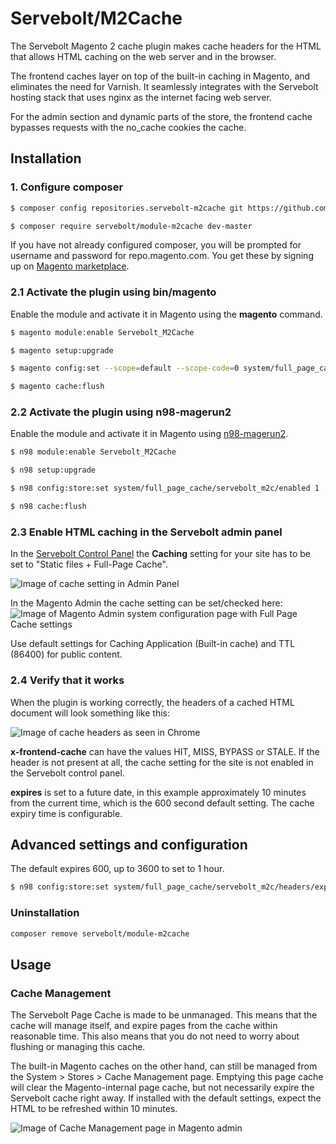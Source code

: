 # Servebolt/M2Cache

The Servebolt Magento 2 cache plugin makes cache headers for the HTML that allows HTML caching on the web server and in the browser. 

The frontend caches layer on top of the built-in caching in Magento, and eliminates the need for Varnish. It seamlessly integrates with the Servebolt hosting stack that uses nginx as the internet facing web server.

For the admin section and dynamic parts of the store, the frontend cache bypasses requests with the no_cache cookies the cache. 


## Installation

### 1. Configure composer 

```bash
$ composer config repositories.servebolt-m2cache git https://github.com/Servebolt/m2cache.git

$ composer require servebolt/module-m2cache dev-master
```

If you have not already configured composer, you will be prompted for username and password for repo.magento.com. You get these by signing up on [Magento marketplace](https://marketplace.magento.com/).

### 2.1 Activate the plugin using bin/magento

Enable the module and activate it in Magento using the **magento** command. 

```bash
$ magento module:enable Servebolt_M2Cache

$ magento setup:upgrade

$ magento config:set --scope=default --scope-code=0 system/full_page_cache/servebolt_m2c/enabled 1

$ magento cache:flush
```

### 2.2 Activate the plugin using n98-magerun2

Enable the module and activate it in Magento using [n98-magerun2](https://github.com/netz98/n98-magerun2). 

```bash
$ n98 module:enable Servebolt_M2Cache

$ n98 setup:upgrade

$ n98 config:store:set system/full_page_cache/servebolt_m2c/enabled 1

$ n98 cache:flush
```

### 2.3 Enable HTML caching in the Servebolt admin panel

In the [Servebolt Control Panel](https://admin.servebolt.com) the **Caching** setting for your site has to be set to "Static files + Full-Page Cache".

![Image of cache setting in Admin Panel](https://static.servebolt.com/m2cache/magento2-servebolt-admin-panel-cache.png)

In the Magento Admin the cache setting can be set/checked here:
![Image of Magento Admin system configuration page with Full Page Cache settings](https://static.servebolt.com/m2cache/magento2-admin-panel.png)

Use default settings for Caching Application (Built-in cache) and TTL (86400) for public content.

### 2.4 Verify that it works

When the plugin is working correctly, the headers of a cached HTML document will look something like this:

![Image of cache headers as seen in Chrome](https://static.servebolt.com/m2cache/cache-hit.png)

**x-frontend-cache** can have the values HIT, MISS, BYPASS or STALE. If the header is not present at all, the cache setting for the site is not enabled in the Servebolt control panel.  

**expires** is set to a future date, in this example approximately 10 minutes from the current time, which is the 600 second default setting. The cache expiry time is configurable.

## Advanced settings and configuration

The default expires 600, up to 3600 to set to 1 hour.

```bash
$ n98 config:store:set system/full_page_cache/servebolt_m2c/headers/expires/lifetime 3600
```

### Uninstallation

```bash
composer remove servebolt/module-m2cache
```

## Usage 

### Cache Management

The Servebolt Page Cache is made to be unmanaged. This means that the cache will manage itself, and expire pages from the cache within reasonable time. This also means that you do not need to worry about flushing or managing this cache.

The built-in Magento caches on the other hand, can still be managed from the System > Stores > Cache Management page. Emptying this page cache will clear the Magento-internal page cache, but not necessarily expire the Servebolt cache right away. If installed with the default settings, expect the HTML to be refreshed within 10 minutes.

![Image of Cache Management page in Magento admin](https://static.servebolt.com/m2cache/magento2-cache-management.png)



